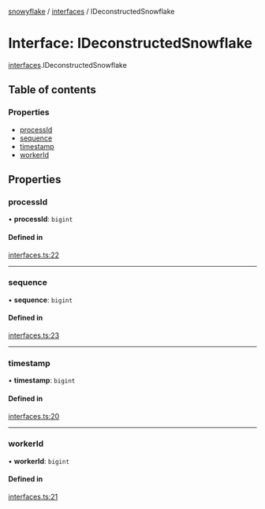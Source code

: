 [snowyflake](../README.md) / [interfaces](../modules/interfaces.md) / IDeconstructedSnowflake

# Interface: IDeconstructedSnowflake

[interfaces](../modules/interfaces.md).IDeconstructedSnowflake

## Table of contents

### Properties

- [processId](interfaces.ideconstructedsnowflake.md#processid)
- [sequence](interfaces.ideconstructedsnowflake.md#sequence)
- [timestamp](interfaces.ideconstructedsnowflake.md#timestamp)
- [workerId](interfaces.ideconstructedsnowflake.md#workerid)

## Properties

### processId

• **processId**: `bigint`

#### Defined in

[interfaces.ts:22](https://github.com/negezor/snowyflake/blob/bcc5b1a/src/interfaces.ts#L22)

___

### sequence

• **sequence**: `bigint`

#### Defined in

[interfaces.ts:23](https://github.com/negezor/snowyflake/blob/bcc5b1a/src/interfaces.ts#L23)

___

### timestamp

• **timestamp**: `bigint`

#### Defined in

[interfaces.ts:20](https://github.com/negezor/snowyflake/blob/bcc5b1a/src/interfaces.ts#L20)

___

### workerId

• **workerId**: `bigint`

#### Defined in

[interfaces.ts:21](https://github.com/negezor/snowyflake/blob/bcc5b1a/src/interfaces.ts#L21)
